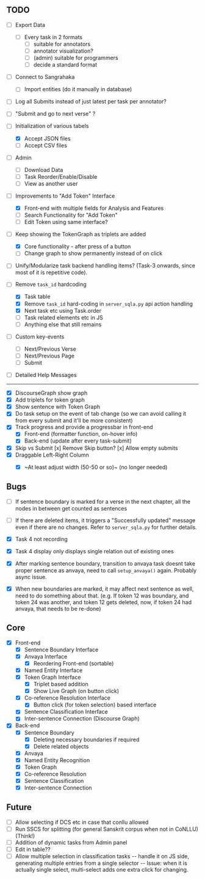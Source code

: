 ## TODO

- [ ] Export Data
  - [ ] Every task in 2 formats
    - [ ] suitable for annotators
    - [ ] annotator visualization?
    - [ ] (admin) suitable for programmers
    - [ ] decide a standard format
- [ ] Connect to Sangrahaka
  - [ ] Import entities (do it manually in database)


- [ ] Log all Submits instead of just latest per task per annotator?

- [ ] "Submit and go to next verse" ?

- [ ] Initialization of various tabels
  - [x] Accept JSON files
  - [ ] Accept CSV files

- [ ] Admin
  - [ ] Download Data
  - [ ] Task Reorder/Enable/Disable
  - [ ] View as another user

- [ ] Improvements to "Add Token" Interface
  - [x] Front-end with multiple fields for Analysis and Features
  - [ ] Search Functionality for "Add Token"
  - [ ] Edit Token using same interface?

- [ ] Keep showing the TokenGraph as triplets are added
  - [x] Core functionality - after press of a button
  - [ ] Change graph to show permanently instead of on click

- [ ] Unify/Modularize task backend handling items? (Task-3 onwards, since most of it is repetitive code).

- [ ] Remove `task_id` hardcoding
  - [x] Task table
  - [x] Remove `task_id` hard-coding in `server_sqla.py` api action handling
  - [x] Next task etc using Task.order
  - [ ] Task related elements etc in JS
  - [ ] Anything else that still remains

- [ ] Custom key-events
  - [ ] Next/Previous Verse
  - [ ] Next/Previous Page
  - [ ] Submit

- [ ] Detailed Help Messages

---

- [x] DiscourseGraph show graph
- [x] Add triplets for token graph
- [x] Show sentence with Token Graph
- [x] Do task setup on the event of tab change (so we can avoid calling it from every submit and it'll be more consistent)
- [x] Track progress and provide a progressbar in front-end
  - [x] Front-end (formatter function, on-hover info)
  - [x] Back-end (update after every task-submit)
- [x] Skip vs Submit
  [x] Remove Skip button?
  [x] Allow empty submits
- [x] Draggable Left-Right Column
  - [x] ~At least adjust width (50-50 or so)~ (no longer needed)


## Bugs

- [ ] If sentence boundary is marked for a verse in the next chapter, all the nodes in between get counted as sentences

- [ ] If there are deleted items, it triggers a "Successfully updated" message even if there are no changes. Refer to `server_sqla.py` for further details.

- [x] Task 4 not recording
- [x] Task 4 display only displays single relation out of existing ones
- [x] After marking sentence boundary, transition to anvaya task doesnt take proper sentence as anvaya, need to call `setup_anvaya()` again. Probably async issue.
- [x] When new boundaries are marked, it may affect next sentence as well, need to do something about that. (e.g. If token 12 was boundary, and token 24 was another, and token 12 gets deleted, now, if token 24 had anvaya, that needs to be re-done)

## Core

- [x] Front-end
  - [x] Sentence Boundary Interface
  - [x] Anvaya Interface
    - [x] Reordering Front-end (sortable)
  - [x] Named Entity Interface
  - [x] Token Graph Interface
    - [x] Triplet based addition
    - [x] Show Live Graph (on button click)
  - [x] Co-reference Resolution Interface
    - [x] Button click (for token selection) based interface
  - [x] Sentence Classification Interface
  - [x] Inter-sentence Connection (Discourse Graph)
- [x] Back-end
  - [x] Sentence Boundary
    - [x] Deleting necessary boundaries if required
    - [x] Delete related objects
  - [x] Anvaya
  - [x] Named Entity Recognition
  - [x] Token Graph
  - [x] Co-reference Resolution
  - [x] Sentence Classification
  - [x] Inter-sentence Connection

## Future

- [ ] Allow selecting if DCS etc in case that conllu allowed
- [ ] Run SSCS for splitting (for general Sanskrit corpus when not in CoNLLU) (Think!)
- [ ] Addition of dynamic tasks from Admin panel
- [ ] Edit in table??
- [ ] Allow multiple selection in classification tasks -- handle it on JS side, generating multiple entries from a single selector -- Issue: when it is actually
single select, multi-select adds one extra click for changing.
